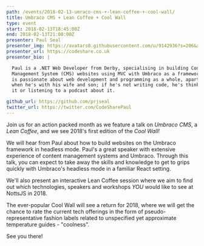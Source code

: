 ```yaml
---
path: /events/2018-02-13-umraco-cms-+-lean-coffee-+-cool-wall/
title: Umbraco CMS + Lean Coffee + Cool Wall
type: event
start: 2018-02-13T18:45:00Z
end: 2018-02-13T21:00:00Z
presenter: Paul Seal
presenter_img: https://avatars0.githubusercontent.com/u/9142936?s=206&amp;v=4
presenter_url: https://codeshare.co.uk
presenter_bio: |

  Paul is a .NET Web Developer from Derby, specialising in building Content
  Management System (CMS) websites using MVC with Umbraco as a framework. Paul
  is passionate about web development and programming as a whole, apart from
  when he's with his wife and son; if he's not writing code, he's thinking about
  it or listening to a podcast about it.

github_url: https://github.com/prjseal
twitter_url: https://twitter.com/CodeSharePaul
---
```


Join us for an action packed month as we feature a talk on _Umbraco CMS_,
a _Lean Coffee_, and we see 2018's first edition of the _Cool
Wall!_

We will hear from Paul about how to build websites on the Umbraco framework in
headless mode.  Paul's a great speaker with extensive experience of content
management systems and Umbraco.  Through this talk, you can expect to take away
the skills and knowledge to get to grips quickly with Umbraco's headless mode in
a familiar React setting.

We'll also present an interactive Lean Coffee session where we aim to find out
which technologies, speakers and workshops _YOU_ would like to see at
NottsJS in 2018.

The ever-popular Cool Wall will see a return for 2018, where we will get the
chance to rate the current tech offerings in the form of pseudo-representative
fashion labels related to unspecified yet approximate temperature guides -
"coolness".

See you there!
